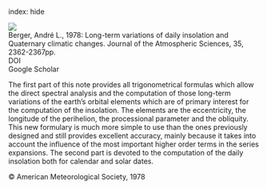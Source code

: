 index: hide

<div class="Citation">
    <div class="Citation-thumb CitationThumb-linked"  data-href="https://doi.org/10.1175/1520-0469(1978)035<2362:ltvodi>2.0.co;2">
      <img src="https://static.claimspace.cloud/climate-study-static/refs/thumbs/5/Berger_1978-thumb.png" />
    </div>

  <div class="Citation-body">
    <div class="Citation-text">Berger, André L., 1978: Long-term variations of daily insolation and Quaternary climatic changes. <span class="Article-journal">Journal of the Atmospheric Sciences, </span><span class="Article-volume">35, </span>2362-2367pp.</div>
    <div class="Citation-links">
      <div class="CitationLink" data-href="https://doi.org/10.1175/1520-0469(1978)035<2362:ltvodi>2.0.co;2">
        <div class="CitationLink-icon CitationLink-Doi"></div>
        <div class="CitationLink-text">DOI</div>
      </div>
      <div class="CitationLink" data-href="https://scholar.google.com/scholar?q=10.1175/1520-0469(1978)035<2362:ltvodi>2.0.co;2">
        <div class="CitationLink-icon CitationLink-Scholar"></div>
        <div class="CitationLink-text">Google Scholar</div>
      </div>
    </div>
  </div>
</div>

The first part of this note provides all trigonometrical formulas which allow the direct spectral analysis and the computation of those long-term variations of the earth’s orbital elements which are of primary interest for the computation of the insolation. The elements are the eccentricity, the longitude of the perihelion, the processional parameter and the obliquity. This new formulary is much more simple to use than the ones previously designed and still provides excellent accuracy, mainly because it takes into account the influence of the most important higher order terms in the series expansions. The second part is devoted to the computation of the daily insolation both for calendar and solar dates.

<div class="Citation-copy">
&copy; American Meteorological Society, 1978
</div>